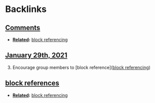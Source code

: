 
# Backlinks
## [Comments](<Comments.md>)
- **[Related](<Related.md>):** [block referencing](<block referencing.md>)

## [January 29th, 2021](<January 29th, 2021.md>)
3. Encourage group members to [block reference]([block referencing](<block referencing.md>))

## [block references](<block references.md>)
- **[Related](<Related.md>):** [block referencing](<block referencing.md>)

